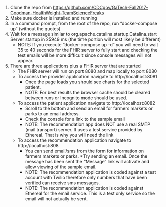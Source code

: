 1. Clone the repo from https://github.com/CDCgov/GaTech-Fall2017-Goodman-HealthWeight-TeamScienceFreaks
2. Make sure docker is installed and running
3. In a command prompt, from the root of the repo, run “docker-compose up” (without the quotes)
4. Wait for a message similar to  org.apache.catalina.startup.Catalina.start Server startup in 25949 ms (the time portion will most likely be different)
    * NOTE: If you execute “docker-compose up -d” you will need to wait 35 to 40 seconds for the FHIR server to fully start and checking the test emails will be more difficult since console messages will not appear.
5. There are three applications plus a FHIR server that are started
    * The FHIR server will run on port 8080 and map locally to port 8080
    * To access the provider application navigate to http://localhost:8081
      * Once the page loads you should see charts for the selected patient.
      * NOTE: For best results the browser cache should be cleared between runs or Incognito mode should be used.
    * To access the patient application navigate to http://localhost:8082
      * Scroll to the bottom and send an email for farmers markets or parks to an email address.
      * Check the console for a link to the sample email
      * NOTE: The recommendation app does NOT use a real SMTP (mail transport) server. It uses a test service provided by Ethereal. That is why you will need the link
    * To access the recommendation application navigate to http://localhost:808
      * You can send email/sms from the form for information on farmers markets or parks.
      *Try sending an email. Once the message has been sent the “Message” link will activate and allow viewing of the sample email.
      * NOTE: The recommendation application is coded against a test account with Twilio therefore only numbers that have been verified can receive sms messages.
      * NOTE: The recommendation application is coded against Ethereal for the email service. This is a test only service so the email will not actually be sent.
